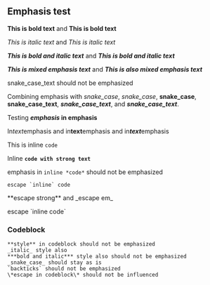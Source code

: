 ## Emphasis test
**This is bold text** and __This is bold text__

*This is italic text* and _This is italic text_

***This is bold and italic text*** and ___This is bold and italic text___

_**This is mixed emphasis text**_ and __*This is also mixed emphasis text*__

snake_case_text should not be emphasized

Combining emphasis with _snake_case_, *snake_case*,
**snake_case**, __snake_case_text__,
***snake_case_text***, and ___snake_case_text___. 

Testing **_emphasis_ in emphasis**

In*text*emphasis and in**text**emphasis and in***text***emphasis

This is inline `code`

Inline **`code with strong text`**

emphasis in `inline *code*` should not be emphasized

``escape `inline` code``

\*\*escape strong** and \_escape em\_

escape \`inline code\`

### Codeblock
    
    **style** in codeblock should not be emphasized
    _italic_ style also
    ***bold and italic*** style also should not be emphasized
    _snake_case_ should stay as is
    `backticks` should not be emphasized
    \*escape in codeblock\* should not be influenced




